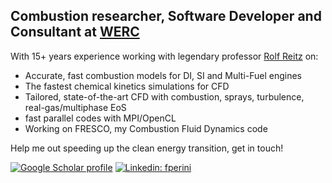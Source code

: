 <h2> Combustion researcher, Software Developer and Consultant at <a href="http://www.w-erc.com">WERC</a> </h2>  

With 15+ years experience working with legendary professor <a href="https://reitz.me.wisc.edu/site/index.php">Rolf Reitz</a> on:
- Accurate, fast combustion models for DI, SI and Multi-Fuel engines  
- The fastest chemical kinetics simulations for CFD 
- Tailored, state-of-the-art CFD with combustion, sprays, turbulence, real-gas/multiphase EoS 
- fast parallel codes with MPI/OpenCL
- Working on FRESCO, my Combustion Fluid Dynamics code
  
Help me out speeding up the clean energy transition, get in touch!

[![Google Scholar profile](https://img.shields.io/badge/-Google%20Scholar-blue)](https://scholar.google.com/citations?user=WnfbZIgAAAAJ)
[![Linkedin: fperini](https://img.shields.io/badge/-FedericoPerini-blue?style=flat-square&logo=Linkedin&logoColor=white&link=https://www.linkedin.com/in/fperini/)](https://www.linkedin.com/in/fperini/)

  

